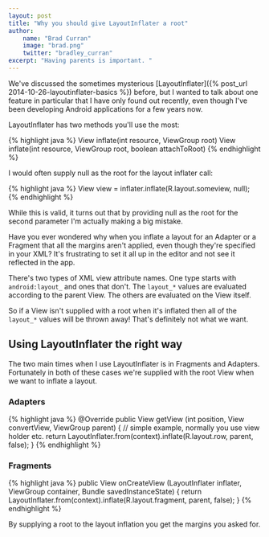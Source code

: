 ```yaml
---
layout: post
title: "Why you should give LayoutInflater a root"
author: 
    name: "Brad Curran"
    image: "brad.png"
    twitter: "bradley_curran"
excerpt: "Having parents is important. "
---
```

We've discussed the sometimes mysterious [LayoutInflater]({% post_url 2014-10-26-layoutinflater-basics %}) before, but I wanted to talk about one feature in particular that I have only found out recently, even though I've been developing Android applications for a few years now. 

LayoutInflater has two methods you'll use the most: 

{% highlight java %}
View inflate(int resource, ViewGroup root)
View inflate(int resource, ViewGroup root, boolean attachToRoot)
{% endhighlight %}

I would often supply null as the root for the layout inflater call: 

{% highlight java %}
View view = inflater.inflate(R.layout.someview, null);
{% endhighlight %}

While this is valid, it turns out that by providing null as the root for the second parameter I'm actually making a big mistake. 

Have you ever wondered why when you inflate a layout for an Adapter or a Fragment that all the margins aren't applied, even though they're specified in your XML? It's frustrating to set it all up in the editor and not see it reflected in the app. 

There's two types of XML view attribute names. One type starts with `android:layout_` and ones that don't. The `layout_*` values are evaluated according to the parent View. The others are evaluated on the View itself. 

So if a View isn't supplied with a root when it's inflated then all of the `layout_*` values will be thrown away! That's definitely not what we want. 

## Using LayoutInflater the right way

The two main times when I use LayoutInflater is in Fragments and Adapters. Fortunately in both of these cases we're supplied with the root View when we want to inflate a layout. 

### Adapters

{% highlight java %}
@Override
public View getView (int position, View convertView, ViewGroup parent) {
    // simple example, normally you use view holder etc.
    return LayoutInflater.from(context).inflate(R.layout.row, parent, false);
}
{% endhighlight %}

### Fragments

{% highlight java %}
public View onCreateView (LayoutInflater inflater, ViewGroup container, Bundle savedInstanceState) {
    return LayoutInflater.from(context).inflate(R.layout.fragment, parent, false);
}
{% endhighlight %}

By supplying a root to the layout inflation you get the margins you asked for. 
